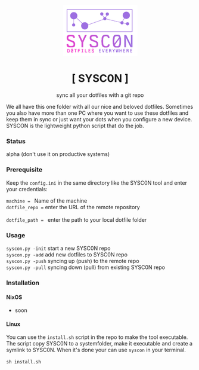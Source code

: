 <p align="center"><img src="/img/syscon_logo.png" width="200"></p>
<h1 align="center">[ SYSC0N ]</h1>
<p align="center">sync all your dotfiles with a git repo</p>

<p>We all have this one folder with all our nice and beloved dotfiles. Sometimes you also have more than one PC where you want to use these dotfiles and keep them in sync or just want your dots when you configure a new device. SYSCON is the lightweight python script that do the job.</p>

### Status

alpha (don't use it on productive systems)

### Prerequisite
Keep the `config.ini` in the same directory like the SYSC0N tool and enter your credentials:<br>

`machine = ` Name of the machine<br> 
`dotfile_repo =`  enter the URL of the remote repository<br>  
`dotfile_path = ` enter the path to your local dotfile folder<br> 

### Usage
`syscon.py -init` start a new SYSC0N repo <br>
`syscon.py -add`  add new dotfiles to SYSC0N repo<br> 
`syscon.py -push` syncing up (push) to the remote repo<br> 
`syscon.py -pull` syncing down (pull) from existing SYSC0N repo<br>

### Installation
#### NixOS
- soon

#### Linux
You can use the `install.sh` script in the repo to make the tool executable.
The script copy SYSC0N to a systemfolder, make it executable and create a symlink to SYSC0N. When it's done your can use `syscon` in your terminal.

`sh install.sh`

